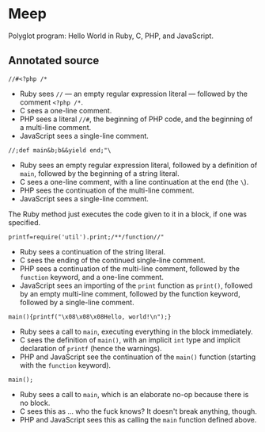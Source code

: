 # Meep

Polyglot program: Hello World in Ruby, C, PHP, and JavaScript.

## Annotated source

```
//#<?php /*
```

* Ruby sees `//` &mdash; an empty regular expression literal &mdash; followed by the comment `<?php /*`.
* C sees a one-line comment.
* PHP sees a literal `//#`, the beginning of PHP code, and the beginning of a multi-line comment.
* JavaScript sees a single-line comment.

```
//;def main&b;b&&yield end;"\
```

* Ruby sees an empty regular expression literal, followed by a definition of `main`, followed by the beginning of a string literal.
* C sees a one-line comment, with a line continuation at the end (the `\`).
* PHP sees the continuation of the multi-line comment.
* JavaScript sees a single-line comment.

The Ruby method just executes the code given to it in a block, if one was specified.

```
printf=require('util').print;/**/function//"
```

* Ruby sees a continuation of the string literal.
* C sees the ending of the continued single-line comment.
* PHP sees a continuation of the multi-line comment, followed by the `function` keyword, and a one-line comment.
* JavaScript sees an importing of the `print` function as `print()`, followed by an empty multi-line comment, followed by the function keyword, followed by a single-line comment.

```
main(){printf("\x08\x08\x08Hello, world!\n");}
```

* Ruby sees a call to `main`, executing everything in the block immediately.
* C sees the definition of `main()`, with an implicit `int` type and implicit declaration of `printf` (hence the warnings).
* PHP and JavaScript see the continuation of the `main()` function (starting with the `function` keyword).

```
main();
```

* Ruby sees a call to `main`, which is an elaborate no-op because there is no block.
* C sees this as ... who the fuck knows? It doesn't break anything, though.
* PHP and JavaScript sees this as calling the `main` function defined above.

